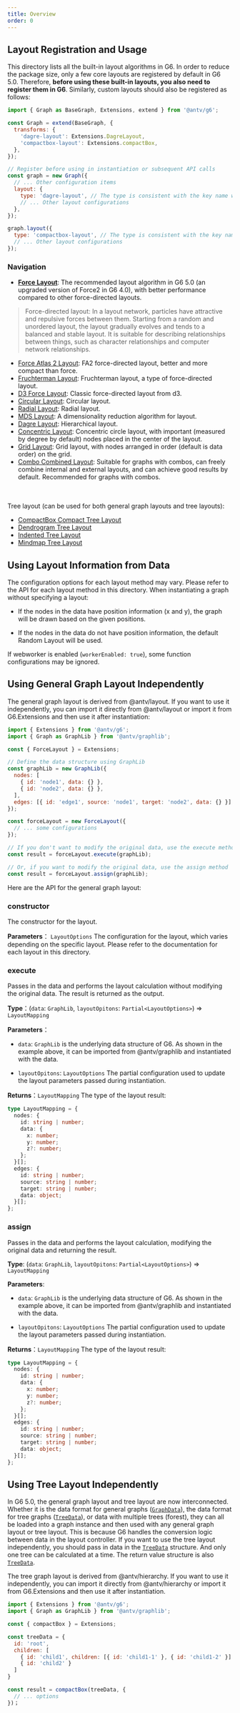 ```yaml
---
title: Overview
order: 0
---
```


## Layout Registration and Usage

This directory lists all the built-in layout algorithms in G6. In order to reduce the package size, only a few core layouts are registered by default in G6 5.0. Therefore, **before using these built-in layouts, you also need to register them in G6**. Similarly, custom layouts should also be registered as follows:

```javascript
import { Graph as BaseGraph, Extensions, extend } from '@antv/g6';

const Graph = extend(BaseGraph, {
  transforms: {
    'dagre-layout': Extensions.DagreLayout,
    'compactbox-layout': Extensions.compactBox,
  },
});

// Register before using in instantiation or subsequent API calls
const graph = new Graph({
  // ... Other configuration items
  layout: {
    type: 'dagre-layout', // The type is consistent with the key name when registering
    // ... Other layout configurations
  },
});

graph.layout({
  type: 'compactbox-layout', // The type is consistent with the key name when registering. Applicable to both tree and graph layouts
  // ... Other layout configurations
});
```

### Navigation

- **[Force Layout](./ForceLayoutOptions.zh.md)**: The recommended layout algorithm in G6 5.0 (an upgraded version of Force2 in G6 4.0), with better performance compared to other force-directed layouts.

> Force-directed layout: In a layout network, particles have attractive and repulsive forces between them. Starting from a random and unordered layout, the layout gradually evolves and tends to a balanced and stable layout. It is suitable for describing relationships between things, such as character relationships and computer network relationships.

- [Force Atlas 2 Layout](./ForceAtlas2LayoutOptions.zh.md): FA2 force-directed layout, better and more compact than force.
- [Fruchterman Layout](./FruchtermanLayoutOptions.zh.md): Fruchterman layout, a type of force-directed layout.
- [D3 Force Layout](./D3ForceLayoutOptions.zh.md): Classic force-directed layout from d3.
- [Circular Layout](./CircularLayoutOptions.zh.md): Circular layout.
- [Radial Layout](./RadialLayoutOptions.zh.md): Radial layout.
- [MDS Layout](./MDSLayoutOptions.zh.md): A dimensionality reduction algorithm for layout.
- [Dagre Layout](./DagreLayoutOptions.zh.md): Hierarchical layout.
- [Concentric Layout](./ConcentricLayoutOptions.zh.md): Concentric circle layout, with important (measured by degree by default) nodes placed in the center of the layout.
- [Grid Layout](./GridLayoutOptions.zh.md): Grid layout, with nodes arranged in order (default is data order) on the grid.
- [Combo Combined Layout](./ComboCombinedLayoutOptions.zh.md): Suitable for graphs with combos, can freely combine internal and external layouts, and can achieve good results by default. Recommended for graphs with combos.

<br />
<br />
Tree layout (can be used for both general graph layouts and tree layouts):

- [CompactBox Compact Tree Layout](./CompactBoxLayoutOptions.zh.md)
- [Dendrogram Tree Layout](./DendrogramLayoutOptions.zh.md)
- [Indented Tree Layout](./IndentedLayoutOptions.zh.md)
- [Mindmap Tree Layout](./MindmapLayoutOptions.zh.md)

## Using Layout Information from Data

The configuration options for each layout method may vary. Please refer to the API for each layout method in this directory. When instantiating a graph without specifying a layout:

- If the nodes in the data have position information (x and y), the graph will be drawn based on the given positions.

- If the nodes in the data do not have position information, the default Random Layout will be used.

If webworker is enabled (`workerEnabled: true`), some function configurations may be ignored.

## Using General Graph Layout Independently

The general graph layout is derived from @antv/layout. If you want to use it independently, you can import it directly from @antv/layout or import it from G6.Extensions and then use it after instantiation:

```javascript
import { Extensions } from '@antv/g6';
import { Graph as GraphLib } from '@antv/graphlib';

const { ForceLayout } = Extensions;

// Define the data structure using GraphLib
const graphLib = new GraphLib({
  nodes: [
    { id: 'node1', data: {} },
    { id: 'node2', data: {} },
  ],
  edges: [{ id: 'edge1', source: 'node1', target: 'node2', data: {} }],
});

const forceLayout = new ForceLayout({
  // ... some configurations
});

// If you don't want to modify the original data, use the execute method
const result = forceLayout.execute(graphLib);

// Or, if you want to modify the original data, use the assign method
const result = forceLayout.assign(graphLib);
```

Here are the API for the general graph layout:

### constructor

The constructor for the layout.

**Parameters**： `LayoutOptions` The configuration for the layout, which varies depending on the specific layout. Please refer to the documentation for each layout in this directory.

### execute

Passes in the data and performs the layout calculation without modifying the original data. The result is returned as the output.

**Type**：(`data`: `GraphLib`, `layoutOpitons`: `Partial<LayoutOptions>`) => `LayoutMapping`

**Parameters**：

- `data`: `GraphLib` is the underlying data structure of G6. As shown in the example above, it can be imported from @antv/graphlib and instantiated with the data.

- `layoutOpitons`: `LayoutOptions` The partial configuration used to update the layout parameters passed during instantiation.

**Returns**：`LayoutMapping` The type of the layout result:

```typescript
type LayoutMapping = {
  nodes: {
    id: string | number;
    data: {
      x: number;
      y: number;
      z?: number;
    };
  }[];
  edges: {
    id: string | number;
    source: string | number;
    target: string | number;
    data: object;
  }[];
};
```

### assign

Passes in the data and performs the layout calculation, modifying the original data and returning the result.

**Type**: (`data`: `GraphLib`, `layoutOpitons`: `Partial<LayoutOptions>`) => `LayoutMapping`

**Parameters**:

- `data`: `GraphLib` is the underlying data structure of G6. As shown in the example above, it can be imported from @antv/graphlib and instantiated with the data.

- `layoutOpitons`: `LayoutOptions` The partial configuration used to update the layout parameters passed during instantiation.

**Returns**：`LayoutMapping` The type of the layout result:

```typescript
type LayoutMapping = {
  nodes: {
    id: string | number;
    data: {
      x: number;
      y: number;
      z?: number;
    };
  }[];
  edges: {
    id: string | number;
    source: string | number;
    target: string | number;
    data: object;
  }[];
};
```

## Using Tree Layout Independently

In G6 5.0, the general graph layout and tree layout are now interconnected. Whether it is the data format for general graphs ([`GraphData`](../data/GraphData.zh.md)), the data format for tree graphs ([`TreeData`](../data/TreeData.zh.md)), or data with multiple trees (forest), they can all be loaded into a graph instance and then used with any general graph layout or tree layout. This is because G6 handles the conversion logic between data in the layout controller. If you want to use the tree layout independently, you should pass in data in the [`TreeData`](../data/TreeData.zh.md) structure. And only one tree can be calculated at a time. The return value structure is also [`TreeData`](../data/TreeData.zh.md).

The tree graph layout is derived from @antv/hierarchy. If you want to use it independently, you can import it directly from @antv/hierarchy or import it from G6.Extensions and then use it after instantiation.

```javascript
import { Extensions } from '@antv/g6';
import { Graph as GraphLib } from '@antv/graphlib';

const { compactBox } = Extensions;

const treeData = {
  id: 'root',
  children: [
    { id: 'child1', children: [{ id: 'child1-1' }, { id: 'child1-2' }] },
    { id: 'child2' }
  ]
}

const result = compactBox(treeData, {
  // ... options
})；

```
